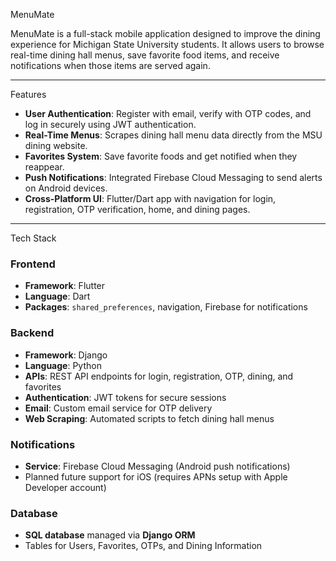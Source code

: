 MenuMate  

MenuMate is a full-stack mobile application designed to improve the dining experience for Michigan State University students. 
It allows users to browse real-time dining hall menus, save favorite food items, and receive notifications when those items are served again.  

---

Features  
- **User Authentication**: Register with email, verify with OTP codes, and log in securely using JWT authentication.  
- **Real-Time Menus**: Scrapes dining hall menu data directly from the MSU dining website.  
- **Favorites System**: Save favorite foods and get notified when they reappear.  
- **Push Notifications**: Integrated Firebase Cloud Messaging to send alerts on Android devices.  
- **Cross-Platform UI**: Flutter/Dart app with navigation for login, registration, OTP verification, home, and dining pages.  

---

Tech Stack  

### Frontend  
- **Framework**: Flutter  
- **Language**: Dart  
- **Packages**: `shared_preferences`, navigation, Firebase for notifications  

### Backend  
- **Framework**: Django  
- **Language**: Python  
- **APIs**: REST API endpoints for login, registration, OTP, dining, and favorites  
- **Authentication**: JWT tokens for secure sessions  
- **Email**: Custom email service for OTP delivery  
- **Web Scraping**: Automated scripts to fetch dining hall menus  

### Notifications  
- **Service**: Firebase Cloud Messaging (Android push notifications)  
- Planned future support for iOS (requires APNs setup with Apple Developer account)  

### Database  
- **SQL database** managed via **Django ORM**  
- Tables for Users, Favorites, OTPs, and Dining Information  
